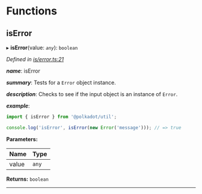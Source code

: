 

# Functions

<a id="iserror"></a>

##  isError

▸ **isError**(value: *`any`*): `boolean`

*Defined in [is/error.ts:21](https://github.com/polkadot-js/common/blob/6df8d6b/packages/util/src/is/error.ts#L21)*

*__name__*: isError

*__summary__*: Tests for a `Error` object instance.

*__description__*: Checks to see if the input object is an instance of `Error`.

*__example__*:   

```javascript
import { isError } from '@polkadot/util';

console.log('isError', isError(new Error('message'))); // => true
```

**Parameters:**

| Name | Type |
| ------ | ------ |
| value | `any` |

**Returns:** `boolean`

___

